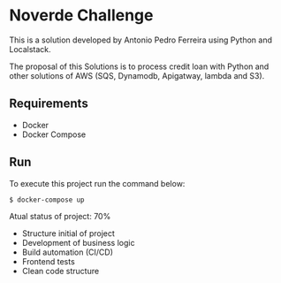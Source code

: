 # Noverde Challenge

This is a solution developed by Antonio Pedro Ferreira using Python and Localstack.

The proposal of this Solutions is to process credit loan with Python and other solutions of AWS (SQS, Dynamodb, Apigatway, lambda and S3).

## Requirements

- Docker
- Docker Compose

## Run

To execute this project run the command below:

```
$ docker-compose up
```

Atual status of project: 70%

- Structure initial of project
- Development of business logic
- Build automation (CI/CD)
- Frontend tests
- Clean code structure


